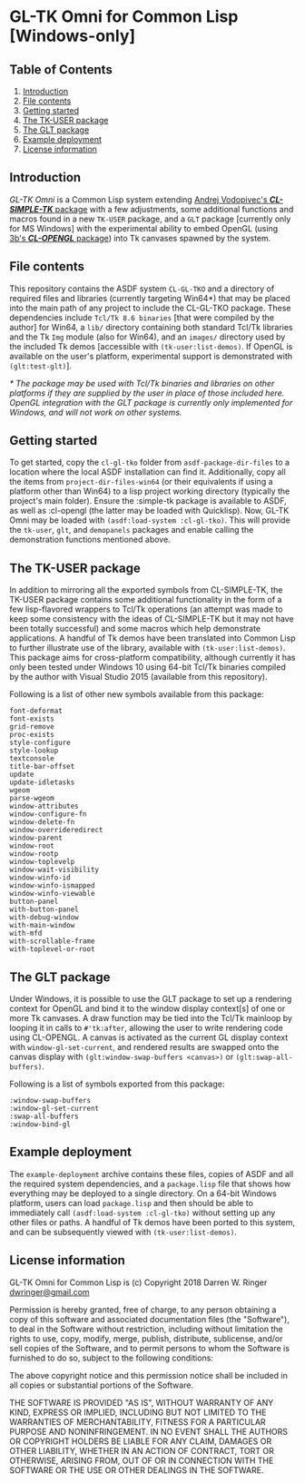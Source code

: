 # GL-TK Omni for Common Lisp [Windows-only]


## Table of Contents

1. [Introduction](#introduction)
2. [File contents](#file-contents)
3. [Getting started](#getting-started)
4. [The TK-USER package](#the-tk-user-package)
5. [The GLT package](#the-glt-package)
6. [Example deployment](#example-deployment)
7. [License information](#license-information)


## Introduction

_GL-TK Omni_ is a Common Lisp system extending [Andrej Vodopivec's
**_CL-SIMPLE-TK_** package](https://github.com/andrejv/cl-simple-tk)
with a few adjustments, some additional functions and macros found in
a new `TK-USER` package, and a `GLT` package [currently only for MS
Windows] with the experimental ability to embed OpenGL (using [3b's
**_CL-OPENGL_** package](https://github.com/3b/cl-opengl)) into Tk
canvases spawned by the system.


## File contents

This repository contains the ASDF system `CL-GL-TKO` and a directory
of required files and libraries (currently targeting Win64*) that may
be placed into the main path of any project to include the CL-GL-TKO
package.  These dependencies include `Tcl/Tk 8.6 binaries` [that were
compiled by the author] for Win64, a `lib/` directory containing both
standard Tcl/Tk libraries and the Tk `Img` module (also for Win64),
and an `images/` directory used by the included Tk demos [accessible
with `(tk-user:list-demos)`.  If OpenGL is available on the user's
platform, experimental support is demonstrated with `(glt:test-glt)`].

_*_ *The package may be used with Tcl/Tk binaries and libraries on other
platforms if they are supplied by the user in place of those included
here.  OpenGL integration with the GLT package is currently only
implemented for Windows, and will not work on other systems.*


## Getting started

To get started, copy the `cl-gl-tko` folder from
`asdf-package-dir-files` to a location where the local ASDF
installation can find it.  Additionally, copy all the items from
`project-dir-files-win64` (or their equivalents if using a platform
other than Win64) to a lisp project working directory (typically the
project's main folder).  Ensure the :simple-tk package is available to
ASDF, as well as :cl-opengl (the latter may be loaded with Quicklisp).
Now, GL-TK Omni may be loaded with `(asdf:load-system :cl-gl-tko)`.
This will provide the `tk-user`, `glt`, and `demopanels` packages and
enable calling the demonstration functions mentioned above.


## The TK-USER package

In addition to mirroring all the exported symbols from CL-SIMPLE-TK,
the TK-USER package contains some additional functionality in the form
of a few lisp-flavored wrappers to Tcl/Tk operations (an attempt was
made to keep some consistency with the ideas of CL-SIMPLE-TK but it
may not have been totally successful) and some macros which help
demonstrate applications.  A handful of Tk demos have been translated
into Common Lisp to further illustrate use of the library, available
with `(tk-user:list-demos)`.  This package aims for cross-platform
compatibility, although currently it has only been tested under
Windows 10 using 64-bit Tcl/Tk binaries compiled by the author with
Visual Studio 2015 (available from this repository).

Following is a list of other new symbols available from this package:
```
font-deformat 
font-exists 
grid-remove 
proc-exists
style-configure 
style-lookup 
textconsole 
title-bar-offset 
update
update-idletasks 
wgeom 
parse-wgeom 
window-attributes
window-configure-fn 
window-delete-fn 
window-overrideredirect
window-parent 
window-root 
window-rootp 
window-toplevelp
window-wait-visibility 
window-winfo-id 
window-winfo-ismapped
window-winfo-viewable 
button-panel 
with-button-panel 
with-debug-window
with-main-window 
with-mfd 
with-scrollable-frame 
with-toplevel-or-root
```


## The GLT package

Under Windows, it is possible to use the GLT package to set up a
rendering context for OpenGL and bind it to the window display
context[s] of one or more Tk canvases. A draw function may be tied
into the Tcl/Tk mainloop by looping it in calls to `#'tk:after`,
allowing the user to write rendering code using CL-OPENGL. A canvas is
activated as the current GL display context with
`window-gl-set-current`, and rendered results are swapped onto the
canvas display with `(glt:window-swap-buffers <canvas>)` or
`(glt:swap-all-buffers)`.

Following is a list of symbols exported from this package:
```
:window-swap-buffers
:window-gl-set-current
:swap-all-buffers
:window-bind-gl
```


## Example deployment

The `example-deployment` archive contains these files, copies of ASDF
and all the required system dependencies, and a `package.lisp` file
that shows how everything may be deployed to a single directory.  On a
64-bit Windows platform, users can load `package.lisp` and then should
be able to immediately call `(asdf:load-system :cl-gl-tko)` without
setting up any other files or paths.  A handful of Tk demos have been
ported to this system, and can be subsequently viewed with 
`(tk-user:list-demos)`.


## License information

GL-TK Omni for Common Lisp is (c) Copyright 2018 Darren W. Ringer
<dwringer@gmail.com>

Permission is hereby granted, free of charge, to any person obtaining
a copy of this software and associated documentation files (the
"Software"), to deal in the Software without restriction, including
without limitation the rights to use, copy, modify, merge, publish,
distribute, sublicense, and/or sell copies of the Software, and to
permit persons to whom the Software is furnished to do so, subject to
the following conditions:

The above copyright notice and this permission notice shall be
included in all copies or substantial portions of the Software.

THE SOFTWARE IS PROVIDED "AS IS", WITHOUT WARRANTY OF ANY KIND,
EXPRESS OR IMPLIED, INCLUDING BUT NOT LIMITED TO THE WARRANTIES OF
MERCHANTABILITY, FITNESS FOR A PARTICULAR PURPOSE AND
NONINFRINGEMENT. IN NO EVENT SHALL THE AUTHORS OR COPYRIGHT HOLDERS BE
LIABLE FOR ANY CLAIM, DAMAGES OR OTHER LIABILITY, WHETHER IN AN ACTION
OF CONTRACT, TORT OR OTHERWISE, ARISING FROM, OUT OF OR IN CONNECTION
WITH THE SOFTWARE OR THE USE OR OTHER DEALINGS IN THE SOFTWARE.
